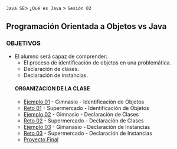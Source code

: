 
`Java SE`> `¿Qué es Java` > `Sesión 02`

## Programación Orientada a Objetos vs Java

### OBJETIVOS 

<ul>
  <li type= disc> El alumno será capaz de comprender: 
  <ul>
   <li> El proceso de identificación de objetos en una problemática.
   <li> Declaración de clases.
   <li> Declaración de instancias.  
</ul>

#### ORGANIZACION DE LA CLASE 

- [Ejemplo 01](Ejemplo-01) - Gimnasio - Identificación de Objetos
- [Reto 01](Reto-01) - Supermercado - Identificación de Objetos
- [Ejemplo 02](Ejemplo-02) - Gimnasio - Declaración de Clases
- [Reto 02](Reto-02) - Supermercado - Declaración de Clases
- [Ejemplo 03](Ejemplo-03) - Gimanasio - Declaración de Instancias
- [Reto 03](Reto-03) - Supermercado - Declaración de Instancias
- [Proyecto Final](Proyecto)
